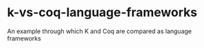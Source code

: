 # k-vs-coq-language-frameworks

An example through which K and Coq are compared as language frameworks

